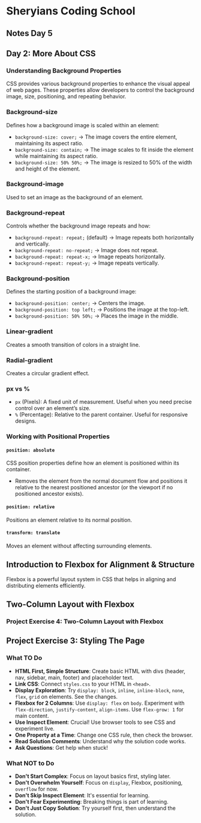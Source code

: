 # Sheryians Coding School  

## Notes Day 5  

## Day 2: More About CSS  

### Understanding Background Properties  
CSS provides various background properties to enhance the visual appeal of web pages. These properties allow developers to control the background image, size, positioning, and repeating behavior.  

### Background-size  
Defines how a background image is scaled within an element:  
- `background-size: cover;` → The image covers the entire element, maintaining its aspect ratio.  
- `background-size: contain;` → The image scales to fit inside the element while maintaining its aspect ratio.  
- `background-size: 50% 50%;` → The image is resized to 50% of the width and height of the element.  

### Background-image  
Used to set an image as the background of an element.  

### Background-repeat  
Controls whether the background image repeats and how:  
- `background-repeat: repeat;` (default) → Image repeats both horizontally and vertically.  
- `background-repeat: no-repeat;` → Image does not repeat.  
- `background-repeat: repeat-x;` → Image repeats horizontally.  
- `background-repeat: repeat-y;` → Image repeats vertically.  

### Background-position  
Defines the starting position of a background image:  
- `background-position: center;` → Centers the image.  
- `background-position: top left;` → Positions the image at the top-left.  
- `background-position: 50% 50%;` → Places the image in the middle.  

### Linear-gradient  
Creates a smooth transition of colors in a straight line.  

### Radial-gradient  
Creates a circular gradient effect.  

### px vs %  
- `px` (Pixels): A fixed unit of measurement. Useful when you need precise control over an element’s size.  
- `%` (Percentage): Relative to the parent container. Useful for responsive designs.  

### Working with Positional Properties  

#### `position: absolute`  
CSS position properties define how an element is positioned within its container.  
- Removes the element from the normal document flow and positions it relative to the nearest positioned ancestor (or the viewport if no positioned ancestor exists).  

#### `position: relative`  
Positions an element relative to its normal position.  

#### `transform: translate`  
Moves an element without affecting surrounding elements.  

## Introduction to Flexbox for Alignment & Structure  
Flexbox is a powerful layout system in CSS that helps in aligning and distributing elements efficiently.  

## Two-Column Layout with Flexbox  
### Project Exercise 4: Two-Column Layout with Flexbox  

## Project Exercise 3: Styling The Page  

### What TO Do  
- **HTML First, Simple Structure**: Create basic HTML with divs (header, nav, sidebar, main, footer) and placeholder text.  
- **Link CSS**: Connect `styles.css` to your HTML in `<head>`.  
- **Display Exploration**: Try `display: block`, `inline`, `inline-block`, `none`, `flex`, `grid` on elements. See the changes.  
- **Flexbox for 2 Columns**: Use `display: flex` on `body`. Experiment with `flex-direction`, `justify-content`, `align-items`. Use `flex-grow: 1` for main content.  
- **Use Inspect Element**: Crucial! Use browser tools to see CSS and experiment live.  
- **One Property at a Time**: Change one CSS rule, then check the browser.  
- **Read Solution Comments**: Understand why the solution code works.  
- **Ask Questions**: Get help when stuck!  

### What NOT to Do  
- **Don't Start Complex**: Focus on layout basics first, styling later.  
- **Don't Overwhelm Yourself**: Focus on `display`, Flexbox, positioning, `overflow` for now.  
- **Don't Skip Inspect Element**: It's essential for learning.  
- **Don't Fear Experimenting**: Breaking things is part of learning.  
- **Don't Just Copy Solution**: Try yourself first, then understand the solution.  
